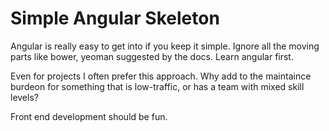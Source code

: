 # Simple Angular Skeleton

Angular is really easy to get into if you keep it simple. Ignore all the moving parts like bower, yeoman suggested by the docs. Learn angular first.

Even for projects I often prefer this approach. Why add to the maintaince burdeon for something that is low-traffic, or has a team with mixed skill levels?

Front end development should be fun.
